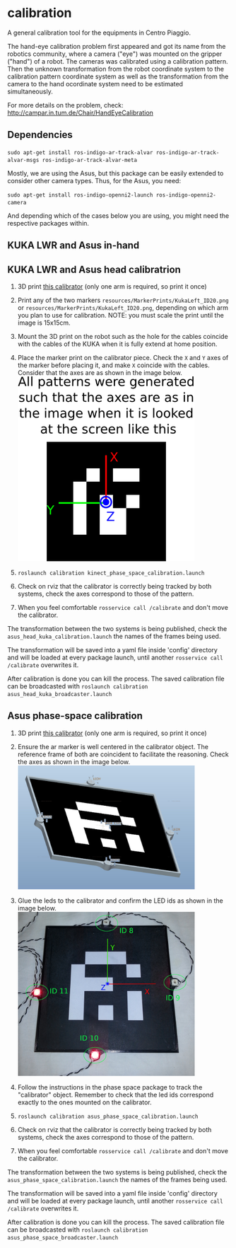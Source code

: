 # calibration

A general calibration tool for the equipments in Centro Piaggio.

The hand-eye calibration problem first appeared and got its name from the robotics community, where a camera ("eye") was mounted on the gripper ("hand") of a robot. The cameras was calibrated using a calibration pattern. Then the unknown transformation from the robot coordinate system to the calibration pattern coordinate system as well as the transformation from the camera to the hand ocordinate system need to be estimated simultaneously.

For more details on the problem, check: http://campar.in.tum.de/Chair/HandEyeCalibration

## Dependencies

`sudo apt-get install ros-indigo-ar-track-alvar ros-indigo-ar-track-alvar-msgs ros-indigo-ar-track-alvar-meta`

Mostly, we are using the Asus, but this package can be easily extended to consider other camera types. Thus, for the Asus, you need:

`sudo apt-get install ros-indigo-openni2-launch ros-indigo-openni2-camera`

And depending which of the cases below you are using, you might need the respective packages within.

## KUKA LWR and Asus in-hand

## KUKA LWR and Asus head calibratrion

1. 3D print [this calibrator](resources/3DPrints/asus_kuka_calibrator.stl) (only one arm is required, so print it once)

2. Print any of the two markers `resources/MarkerPrints/KukaLeft_ID20.png` or `resources/MarkerPrints/KukaLeft_ID20.png`, depending on which arm you plan to use for calibration. NOTE: you must scale the print until the image is 15x15cm.

3. Mount the 3D print on the robot such as the hole for the cables coincide with the cables of the KUKA when it is fully extend at home position.

4. Place the marker print on the calibrator piece. Check the `X` and `Y` axes of the marker before placing it, and make `X` coincide with the cables. Consider that the axes are as shown in the image below. <br> <img src="resources/pattern_axes.png" alt="pattern_axes text" width="400px"/>

5. `roslaunch calibration kinect_phase_space_calibration.launch`

6. Check on rviz that the calibrator is correctly being tracked by both systems, check the axes correspond to those of the pattern.

7. When you feel comfortable `rosservice call /calibrate` and don't move the calibrator.

The transformation between the two systems is being published, check the `asus_head_kuka_calibration.launch` the names of the frames being used.

The transformation will be saved into a yaml file inside 'config' directory and will be loaded at every package launch, until another `rosservice call /calibrate` overwrites it.

After calibration is done you can kill the process. The saved calibration file can be broadcasted with `roslaunch calibration asus_head_kuka_broadcaster.launch`



## Asus phase-space calibration

1. 3D print [this calibrator](resources/3DPrints/asus_phasespace_calibrator.stl) (only one arm is required, so print it once)

2. Ensure the ar marker is well centered in the calibrator object. The reference frame of both are coincident to facilitate the reasoning. Check the axes as shown in the image below.<br> <img src="resources/how_to.jpg" alt="how_to text" width="400px"/>

3. Glue the leds to the calibrator and confirm the LED ids as shown in the image below.<br> <img src="resources/Led_ID.jpg" alt="led_ids text" width="400px"/>

4. Follow the instructions in the phase space package to track the "calibrator" object. Remember to check that the led ids correspond exactly to the ones mounted on the calibrator.

5. `roslaunch calibration asus_phase_space_calibration.launch`

6. Check on rviz that the calibrator is correctly being tracked by both systems, check the axes correspond to those of the pattern.

7. When you feel comfortable `rosservice call /calibrate` and don't move the calibrator.

The transformation between the two systems is being published, check the `asus_phase_space_calibration.launch` the names of the frames being used.

The transformation will be saved into a yaml file inside 'config' directory and will be loaded at every package launch, until another `rosservice call /calibrate` overwrites it.

After calibration is done you can kill the process. The saved calibration file can be broadcasted with `roslaunch calibration asus_phase_space_broadcaster.launch`
